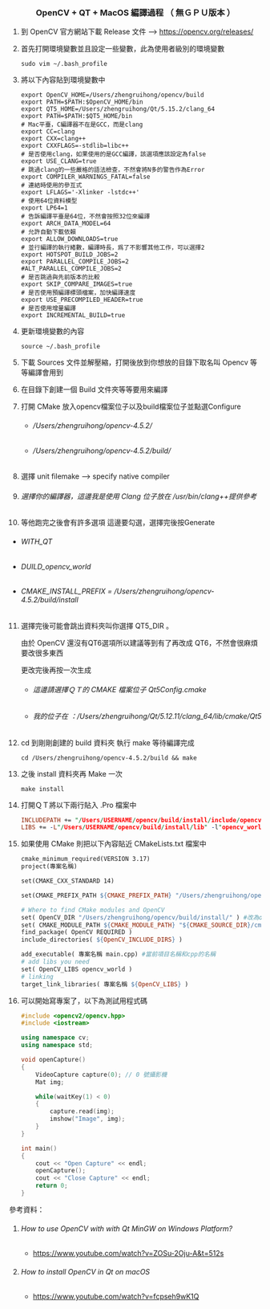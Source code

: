 <center><h3>
  OpenCV + QT + MacOS 編譯過程 （ 無ＧＰＵ版本 ）
  </h3></center>

1. 到 OpenCV 官方網站下載 Release 文件  --> https://opencv.org/releases/

2. 首先打開環境變數並且設定一些變數，此為使用者級別的環境變數

   ```terminal
   sudo vim ~/.bash_profile
   ```

3. 將以下內容貼到環境變數中

   ```terminal
   export OpenCV_HOME=/Users/zhengruihong/opencv/build
   export PATH=$PATH:$OpenCV_HOME/bin
   export QT5_HOME=/Users/zhengruihong/Qt/5.15.2/clang_64
   export PATH=$PATH:$QT5_HOME/bin
   # Mac平臺，C編譯器不在是GCC，而是clang
   export CC=clang
   export CXX=clang++
   export CXXFLAGS=-stdlib=libc++
   # 是否使用clang，如果使用的是GCC編譯，該選項應該設定為false
   export USE_CLANG=true
   # 跳過clang的一些嚴格的語法檢查，不然會將N多的警告作為Error
   export COMPILER_WARNINGS_FATAL=false
   # 連結時使用的參互式
   export LFLAGS='-Xlinker -lstdc++'
   # 使用64位資料模型
   export LP64=1
   # 告訴編譯平臺是64位，不然會按照32位來編譯
   export ARCH_DATA_MODEL=64
   # 允許自動下載依賴
   export ALLOW_DOWNLOADS=true
   # 並行編譯的執行緒數，編譯時長，爲了不影響其他工作，可以選擇2
   export HOTSPOT_BUILD_JOBS=2
   export PARALLEL_COMPILE_JOBS=2
   #ALT_PARALLEL_COMPILE_JOBS=2
   # 是否跳過與先前版本的比較
   export SKIP_COMPARE_IMAGES=true
   # 是否使用預編譯標頭檔案，加快編譯速度
   export USE_PRECOMPILED_HEADER=true
   # 是否使用增量編譯
   export INCREMENTAL_BUILD=true
   ```

4. 更新環境變數的內容

   ```terminal
   source ~/.bash_profile
   ```

   

5. 下載 Sources 文件並解壓縮，打開後放到你想放的目錄下取名叫 Opencv 等等編譯會用到

6. 在目錄下創建一個 Build 文件夾等等要用來編譯

7. 打開 CMake 放入opencv檔案位子以及build檔案位子並點選Configure

   - ###### /Users/zhengruihong/opencv-4.5.2/

   - ###### /Users/zhengruihong/opencv-4.5.2/build/

8. 選擇 unit filemake --> specify native compiler

9. ###### 選擇你的編譯器，這邊我是使用 Clang 位子放在 /usr/bin/clang++提供參考

10. 等他跑完之後會有許多選項 這邊要勾選，選擇完後按Generate

   - ###### WITH_QT

   - ###### DUILD_opencv_world

   - ###### CMAKE_INSTALL_PREFIX = /Users/zhengruihong/opencv-4.5.2/build/install

11. 選擇完後可能會跳出資料夾叫你選擇 QT5_DIR 。

    由於 OpenCV 還沒有QT6選項所以建議等到有了再改成 QT6，不然會很麻煩要改很多東西

    更改完後再按一次生成

    - ###### 這邊請選擇ＱＴ的 CMAKE 檔案位子 Qt5Config.cmake

    - ###### 我的位子在 ：/Users/zhengruihong/Qt/5.12.11/clang_64/lib/cmake/Qt5

12. cd 到剛剛創建的 build 資料夾 執行 make 等待編譯完成

    ```terminal
    cd /Users/zhengruihong/opencv-4.5.2/build && make
    ```

13. 之後 install 資料夾再 Make 一次

    ```terminal
    make install
    ```

14. 打開ＱＴ將以下兩行貼入 .Pro 檔案中

    ```.pro
    INCLUDEPATH += "/Users/USERNAME/opencv/build/install/include/opencv4"
    LIBS += -L"/Users/USERNAME/opencv/build/install/lib" -l"opencv_world"
    ```

15. 如果使用 CMake 則把以下內容貼近 CMakeLists.txt 檔案中 

    ```makefile
    cmake_minimum_required(VERSION 3.17)
    project(專案名稱)
    
    set(CMAKE_CXX_STANDARD 14)
    
    set(CMAKE_PREFIX_PATH ${CMAKE_PREFIX_PATH} "/Users/zhengruihong/opencv/build/install/lib/cmake/")
    
    # Where to find CMake modules and OpenCV
    set( OpenCV_DIR "/Users/zhengruihong/opencv/build/install/" ) #改為opencv-bulid的位置
    set( CMAKE_MODULE_PATH ${CMAKE_MODULE_PATH} "${CMAKE_SOURCE_DIR}/cmake/")
    find_package( OpenCV REQUIRED )
    include_directories( ${OpenCV_INCLUDE_DIRS} )
    
    add_executable( 專案名稱 main.cpp) #當前項目名稱和cpp的名稱
    # add libs you need
    set( OpenCV_LIBS opencv_world )
    # linking
    target_link_libraries( 專案名稱 ${OpenCV_LIBS} )
    
    ```

16. 可以開始寫專案了，以下為測試用程式碼

    ```c++
    #include <opencv2/opencv.hpp>
    #include <iostream>
    
    using namespace cv;
    using namespace std;
    
    void openCapture()
    {
        VideoCapture capture(0); // 0 號攝影機
        Mat img;
    
        while(waitKey(1) < 0)
        {
            capture.read(img);
            imshow("Image", img);
        }
    }
    
    int main()
    {
        cout << "Open Capture" << endl;
        openCapture();
        cout << "Close Capture" << endl;
        return 0;
    }
    
    ```

    

參考資料：

1. ###### How to use OpenCV with with Qt MinGW on Windows Platform?

   - https://www.youtube.com/watch?v=ZOSu-2Oju-A&t=512s

2. ###### How to install OpenCV in Qt on macOS

   - https://www.youtube.com/watch?v=fcpseh9wK1Q
